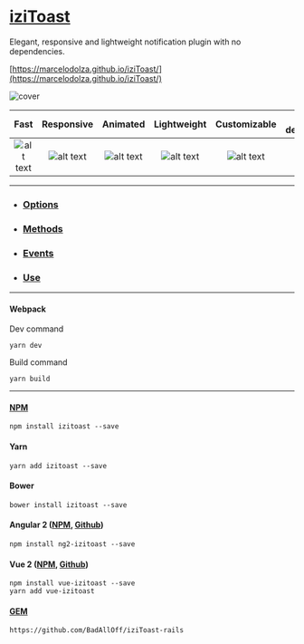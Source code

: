 # [iziToast](https://marcelodolza.github.io/iziToast/)
Elegant, responsive and lightweight notification plugin with no dependencies.

[https://marcelodolza.github.io/iziToast/](https://marcelodolza.github.io/iziToast/)

![cover](https://github.com/user-attachments/assets/48e0ae60-f50e-43ba-8837-5c6d7186b023)

[logo]: http://i.imgur.com/hCYIhep.png "Check icon"
[new]: http://i.imgur.com/41zuVDk.png "New label"
[bug]: http://i.imgur.com/92lu4ln.png "Bug label"

Fast | Responsive | Animated | Lightweight | Customizable | No dependencies | Retina
:-----: | :-----: | :-----: | :-----: | :-----: | :-----: | :-----: 
![alt text][logo] | ![alt text][logo] | ![alt text][logo] | ![alt text][logo] | ![alt text][logo] | ![alt text][logo] | ![alt text][logo]


___
- ### [Options](https://marcelodolza.github.io/iziToast/#Options)
- ### [Methods](https://marcelodolza.github.io/iziToast/#Methods)
- ### [Events](https://marcelodolza.github.io/iziToast/#Events)
- ### [Use](https://marcelodolza.github.io/iziToast/#Start)
___

#### Webpack
Dev command
```
yarn dev
```
Build command
```
yarn build
```
___



#### [NPM](https://www.npmjs.com/package/izitoast)
```
npm install izitoast --save
```
#### Yarn
```
yarn add izitoast --save
```
#### Bower
```
bower install izitoast --save
```

#### Angular 2 ([NPM](https://www.npmjs.com/package/ng2-izitoast), [Github](https://github.com/plauzul/ng2-izitoast))

```
npm install ng2-izitoast --save
```

#### Vue 2 ([NPM](https://www.npmjs.com/package/vue-izitoast), [Github](https://github.com/arthurvasconcelos/vue-izitoast))

```
npm install vue-izitoast --save
yarn add vue-izitoast
```

#### [GEM](https://github.com/BadAllOff/iziToast-rails)
```
https://github.com/BadAllOff/iziToast-rails
```
